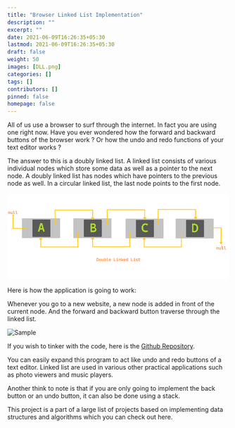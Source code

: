 ```yaml
---
title: "Browser Linked List Implementation"
description: ""
excerpt: ""
date: 2021-06-09T16:26:35+05:30
lastmod: 2021-06-09T16:26:35+05:30
draft: false
weight: 50
images: [DLL.png]
categories: []
tags: []
contributors: []
pinned: false
homepage: false
---
```


All of us use a browser to surf through the internet. In fact you are using one right now. Have you ever wondered how the forward and backward buttons of the browser work ? Or how the undo and redo functions of your text editor works ?

The answer to this is a doubly linked list. A linked list consists of various individual nodes which store some data as well as a pointer to the next node. A doubly linked list has nodes which have pointers to the previous node as well. In a circular linked list, the last node points to the first node.

![Double Linked List](DLL.png)

Here is how the application is going to work:

Whenever you go to a new website, a new node is added in front of the current node. And the forward and backward button traverse through the linked list. 

![Sample](https://1.bp.blogspot.com/-pGiLfNbZJbg/YMBA68WhnYI/AAAAAAAAABs/poYt9jt6K489vz5EQhcsVV6X6pWVX-grQCLcBGAsYHQ/s492/sample.gif)

If you wish to tinker with the code, here is the [Github Repository](https://github.com/code-explorer/Browser-linked-list-implementation).

You can easily expand this program to act like undo and redo buttons of a text editor. Linked list are used in various other practical applications such as photo viewers and music players.

Another think to note is that if you are only going to implement the back button or an undo button, it can also be done using a stack.

This project is a part of a large list of projects based on implementing data structures and algorithms which you can check out here.
